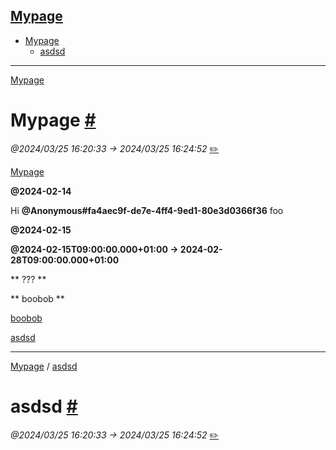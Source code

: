 [ Mypage](#)
---

* [ Mypage](#)
    * [ asdsd](#my_child_page)

---

[ Mypage](#)

<i id="index"></i>
#  Mypage  [#](#)
*@2024/03/25 16:20:33 -> 2024/03/25 16:24:52* [✏️](https://notion.so/183af621072445438c48af7dd4f21f5c)

[ Mypage](#)




**@2024-02-14**




Hi   **@Anonymous#fa4aec9f-de7e-4ff4-9ed1-80e3d0366f36**   foo




**@2024-02-15**




**@2024-02-15T09:00:00.000+01:00 → 2024-02-28T09:00:00.000+01:00**








 ** ??? ** 

 ** boobob ** 

[boobob](https://www.notion.so/99ec6c548c314555a7f379f73336893c)




[ asdsd](#my_child_page)




---
[ Mypage](#) / [ asdsd](#my_child_page)

<i id="my_child_page"></i>
#  asdsd  [#](#my_child_page)
*@2024/03/25 16:20:33 -> 2024/03/25 16:24:52* [✏️](https://notion.so/1e01f04ac311430d8c41747f4a8ff601)



